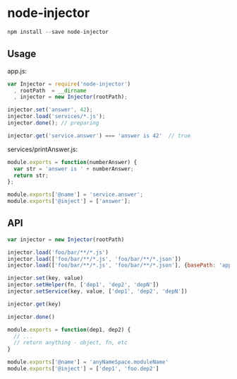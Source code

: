 node-injector
=================

```js
npm install --save node-injector
```

Usage
---------
app.js:
```js
var Injector = require('node-injector')
  , rootPath  = __dirname
  , injector = new Injector(rootPath);

injector.set('answer', 42);
injector.load('services/*.js');
injector.done(); // preparing

injector.get('service.answer') === 'answer is 42'  // true
```

services/printAnswer.js:
```js
module.exports = function(numberAnswer) {
  var str = 'answer is ' + numberAnswer;
  return str;
};

module.exports['@name'] = 'service.answer';
module.exports['@inject'] = ['answer'];
```


API
---------

```js
var injector = new Injector(rootPath)
```

```js
injector.load('foo/bar/**/*.js')
injector.load(['foo/bar/**/*.js', 'foo/bar/**/*.json'])
injector.load(['foo/bar/**/*.js', 'foo/bar/**/*.json'], {basePath: 'app/baz'})
```

```js
injector.set(key, value)
injector.setHelper(fn, ['dep1', 'dep2', 'depN'])
injector.setService(key, value, ['dep1', 'dep2', 'depN'])
```

```js
injector.get(key)
```

```js
injector.done()
```

```js
module.exports = function(dep1, dep2) {
  // ...
  // return anything - object, fn, etc
}

module.exports['@name'] = 'anyNameSpace.moduleName'
module.exports['@inject'] = ['dep1', 'foo.dep2']
```
